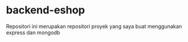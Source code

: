 # backend-eshop
Repositori ini merupakan repositori proyek yang saya buat menggunakan express dan mongodb
